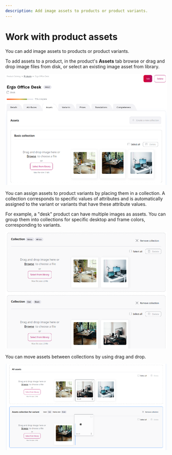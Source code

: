 ```yaml
---
description: Add image assets to products or product variants.
---
```


# Work with product assets

You can add image assets to products or product variants.

To add assets to a product, in the product's **Assets** tab browse or drag and 
drop image files from disk, or select an existing image asset from library.

![Adding assets to a product](img/product_assets.png "Adding assets to a product")

You can assign assets to product variants by placing them in a collection.
A collection corresponds to specific values of attributes and is automatically assigned to the variant or variants
that have these attribute values.

For example, a "desk" product can have multiple images as assets.
You can group them into collections for specific desktop and frame colors,
corresponding to variants.

![Product asset collection](img/product_assets_collections.png "Product asset collection")

You can move assets between collections by using drag and drop.

![Moving assets between collection with drag and drop](img/collection_dnd.png "Moving assets between collection with drag and drop")
